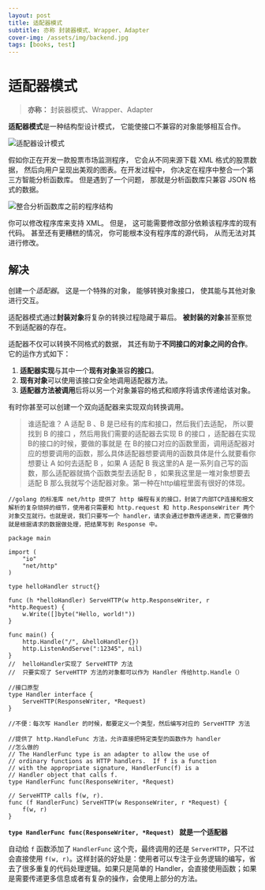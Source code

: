 ```yaml
---
layout: post
title: 适配器模式
subtitle: 亦称 封装器模式、Wrapper、Adapter
cover-img: /assets/img/backend.jpg
tags: [books, test]
---
```


# 适配器模式

> **亦称：** 封装器模式、Wrapper、Adapter

**适配器模式**是一种结构型设计模式， 它能使接口不兼容的对象能够相互合作。

![适配器设计模式](https://refactoringguru.cn/images/patterns/content/adapter/adapter-zh.png)

假如你正在开发一款股票市场监测程序， 它会从不同来源下载 XML 格式的股票数据， 然后向用户呈现出美观的图表。在开发过程中， 你决定在程序中整合一个第三方智能分析函数库。 但是遇到了一个问题， 那就是分析函数库只兼容 JSON 格式的数据。

![整合分析函数库之前的程序结构](https://refactoringguru.cn/images/patterns/diagrams/adapter/problem-zh.png)

你可以修改程序库来支持 XML。 但是， 这可能需要修改部分依赖该程序库的现有代码。 甚至还有更糟糕的情况， 你可能根本没有程序库的源代码， 从而无法对其进行修改。

##  解决

创建一个*适配器*。 这是一个特殊的对象， 能够转换对象接口， 使其能与其他对象进行交互。

适配器模式通过**封装对象**将复杂的转换过程隐藏于幕后。 **被封装的对象**甚至察觉不到适配器的存在。

适配器不仅可以转换不同格式的数据， 其还有助于**不同接口的对象之间的合作**。 它的运作方式如下：

1. **适配器实现**与其中一个**现有对象**兼容**的接口**。
2. **现有对象**可以使用该接口安全地调用适配器方法。
3. **适配器方法被调用**后将以另一个对象兼容的格式和顺序将请求传递给该对象。

有时你甚至可以创建一个双向适配器来实现双向转换调用。

> 谁适配谁？ A 适配 B  、B 是已经有的库和接口，然后我们去适配， 所以要找到 B 的接口 ，然后用我们需要的适配器去实现 B 的接口  ，适配器在实现B的接口的时候，要做的事就是   在 B的接口对应的函数里面，调用适配器对应的想要调用的函数，那么具体适配器想要调用的函数具体是什么就要看你 想要让 A 如何去适配 B ，如果  A 适配 B 我这里的A 是一系列自己写的函数，那么适配器就搞个函数类型去适配 B ，如果我这里是一堆对象想要去适配  B 那么我就写个适配器对象。第一种在http编程里面有很好的体现。 

```
//golang 的标准库 net/http 提供了 http 编程有关的接口，封装了内部TCP连接和报文解析的复杂琐碎的细节，使用者只需要和 http.request 和 http.ResponseWriter 两个对象交互就行。也就是说，我们只要写一个 handler，请求会通过参数传递进来，而它要做的就是根据请求的数据做处理，把结果写到 Response 中。

package main

import (
    "io"
    "net/http"
)

type helloHandler struct{}

func (h *helloHandler) ServeHTTP(w http.ResponseWriter, r *http.Request) {
    w.Write([]byte("Hello, world!"))
}

func main() {
    http.Handle("/", &helloHandler{})
    http.ListenAndServe(":12345", nil)
}
//  helloHandler实现了 ServeHTTP 方法  
//  只要实现了 ServeHTTP 方法的对象都可以作为 Handler 传给http.Handle（） 
```

```
//接口原型
type Handler interface {
    ServeHTTP(ResponseWriter, *Request)
}
```

```
//不便：每次写 Handler 的时候，都要定义一个类型，然后编写对应的 ServeHTTP 方法

//提供了 http.HandleFunc 方法，允许直接把特定类型的函数作为 handler
//怎么做的
// The HandlerFunc type is an adapter to allow the use of
// ordinary functions as HTTP handlers.  If f is a function
// with the appropriate signature, HandlerFunc(f) is a
// Handler object that calls f.
type HandlerFunc func(ResponseWriter, *Request)

// ServeHTTP calls f(w, r).
func (f HandlerFunc) ServeHTTP(w ResponseWriter, r *Request) {
    f(w, r)
}

```

**`type HandlerFunc func(ResponseWriter, *Request) ` 就是一个适配器**

自动给 `f` 函数添加了 `HandlerFunc` 这个壳，最终调用的还是 `ServerHTTP`，只不过会直接使用 `f(w, r)`。这样封装的好处是：使用者可以专注于业务逻辑的编写，省去了很多重复的代码处理逻辑。如果只是简单的 Handler，会直接使用函数；如果是需要传递更多信息或者有复杂的操作，会使用上部分的方法。